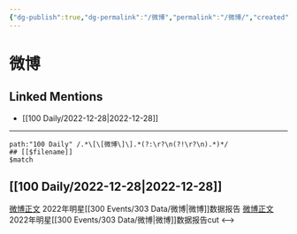 ```yaml
---
{"dg-publish":true,"dg-permalink":"/微博","permalink":"/微博/","created":"2022-12-30T17:28:52.000+08:00","updated":"2023-02-26T00:50:22.000+08:00"}
---
```


# 微博

## Linked Mentions
- [[100 Daily/2022-12-28\|2022-12-28]]


---

```expander
path:"100 Daily" /.*\[\[微博\]\].*(?:\r?\n(?!\r?\n).*)*/
## [[$filename]]
$match
```
## [[100 Daily/2022-12-28\|2022-12-28]]
[微博正文](https://m.weibo.cn/1893711543/4851658569548599) 2022年明星[[300 Events/303 Data/微博\|微博]]数据报告
[微博正文](https://m.weibo.cn/2321178365/4851666413949143) 2022年明星[[300 Events/303 Data/微博\|微博]]数据报告cut
<-->